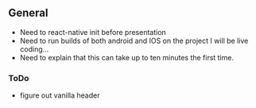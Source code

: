 ## General

* Need to react-native init before presentation
* Need to run builds of both android and IOS on the project I will be live coding...
* Need to explain that this can take up to ten minutes the first time.

### ToDo

* figure out vanilla header
